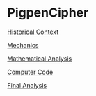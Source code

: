 # PigpenCipher

[Historical Context]()

[Mechanics]()

[Mathematical Analysis]()

[Computer Code]()

[Final Analysis]()
